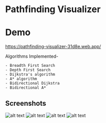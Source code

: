 # Pathfinding Visualizer

# Demo
https://pathfinding-visualizer-31d8e.web.app/


Algorithms Implemented-

    - Breadth First Search
    - Depth First Search
    - Dijkstra's algorithm
    - A* algorithm  
    - Bidirectional Dijkstra
    - Bidirectional A*


## Screenshots

![alt text](https://raw.githubusercontent.com/aakash2408/Path-Finding-Visualizer/master/screenshots/one.png "screenshot 1")
![alt text](https://raw.githubusercontent.com/aakash2408/Path-Finding-Visualizer/master/screenshots/two.png "screenshot 2")
![alt text](https://raw.githubusercontent.com/aakash2408/Path-Finding-Visualizer/master/screenshots/three.png "screenshot 3")
![alt text](https://raw.githubusercontent.com/aakash2408/Path-Finding-Visualizer/master/screenshots/four.png "screenshot 4")
